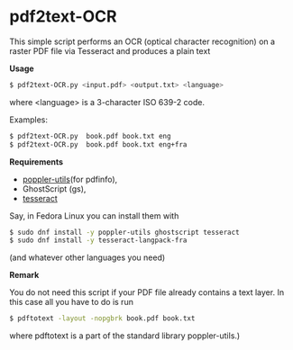 # pdf2text-OCR

This simple script performs an OCR (optical character recognition) on a raster 
PDF file via Tesseract and produces a plain text

**Usage** 

```bash
$ pdf2text-OCR.py <input.pdf> <output.txt> <language> 
```
where  \<language\> is a 3-character ISO 639-2 code.

Examples:  

```bash
$ pdf2text-OCR.py  book.pdf book.txt eng
$ pdf2text-OCR.py  book.pdf book.txt eng+fra
```


**Requirements**
  * [poppler-utils](https://en.wikipedia.org/wiki/Poppler_(software)#poppler-utils)(for pdfinfo), 
  * GhostScript (gs), 
  * [tesseract](https://en.wikipedia.org/wiki/Tesseract)

Say, in Fedora Linux you can install them with

```bash
$ sudo dnf install -y poppler-utils ghostscript tesseract
$ sudo dnf install -y tesseract-langpack-fra
```

(and whatever other languages you need)


**Remark**

You do not need this script if your PDF file already contains a text 
layer.  In this case all you have to do is run 
```bash
$ pdftotext -layout -nopgbrk book.pdf book.txt
``` 
where pdftotext is a part of the standard library poppler-utils.)